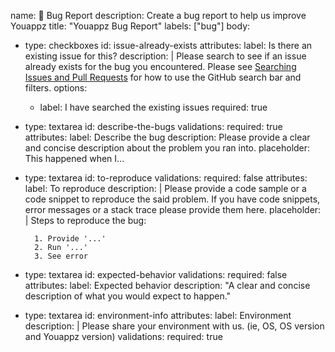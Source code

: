name: 🐛 Bug Report
description: Create a bug report to help us improve Youappz
title: "Youappz Bug Report"
labels: ["bug"]
body:
  - type: checkboxes
    id: issue-already-exists
    attributes:
      label: Is there an existing issue for this?
      description: |
        Please search to see if an issue already exists for the bug you encountered.
        Please see [Searching Issues and Pull Requests](https://docs.github.com/en/search-github/searching-on-github/searching-issues-and-pull-requests) for how to use the GitHub search bar and filters.
      options:
      - label: I have searched the existing issues
        required: true
  - type: textarea
    id: describe-the-bugs
    validations:
      required: true
    attributes:
      label: Describe the bug
      description: Please provide a clear and concise description about the problem you ran into.
      placeholder: This happened when I...
  - type: textarea
    id: to-reproduce
    validations:
      required: false
    attributes:
      label: To reproduce
      description: |
        Please provide a code sample or a code snippet to reproduce the said problem. If you have code snippets, error messages or a stack trace please provide them here.
      placeholder: |
        Steps to reproduce the bug:

          1. Provide '...'
          2. Run '...'
          3. See error
  - type: textarea
    id: expected-behavior
    validations:
      required: false
    attributes:
      label: Expected behavior
      description: "A clear and concise description of what you would expect to happen."
  - type: textarea
    id: environment-info
    attributes:
      label: Environment
      description: |
        Please share your environment with us. (ie, OS, OS version and Youappz version)
    validations:
      required: true